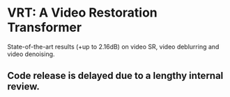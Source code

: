 # VRT: A Video Restoration Transformer

State-of-the-art results (+up to 2.16dB) on video SR, video deblurring and video denoising.

## Code release is delayed due to a lengthy internal review.
